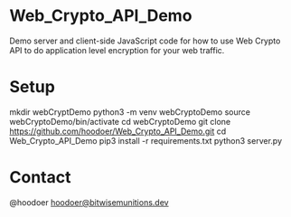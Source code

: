 # Web_Crypto_API_Demo
Demo server and client-side JavaScript code for how to use Web Crypto API to do application level encryption for your web traffic. 

# Setup
mkdir webCryptDemo
python3 -m venv webCryptoDemo
source webCryptoDemo/bin/activate
cd webCryptoDemo
git clone https://github.com/hoodoer/Web_Crypto_API_Demo.git
cd Web_Crypto_API_Demo
pip3 install -r  requirements.txt
python3 server.py


# Contact
@hoodoer
hoodoer@bitwisemunitions.dev
